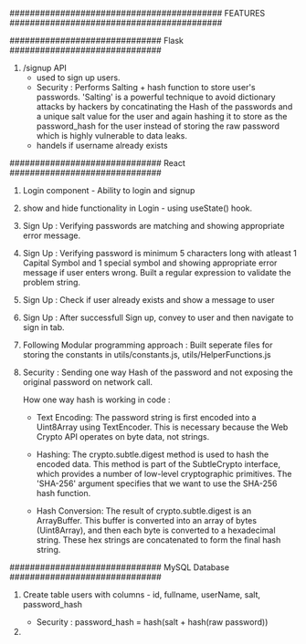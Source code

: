 ##########################################
FEATURES
##########################################

##############################
Flask
##############################

1. /signup API
   - used to sign up users.
   - Security : Performs Salting + hash function to store user's passwords. 'Salting' is a powerful technique to avoid dictionary attacks by hackers by concatinating the Hash of the passwords and a unique salt value for the user and again hashing it to store as the password_hash for the user instead of storing the raw password which is highly vulnerable to data leaks.
   - handels if username already exists

##############################
React
##############################

1. Login component - Ability to login and signup
2. show and hide functionality in Login - using useState() hook.
3. Sign Up : Verifying passwords are matching and showing appropriate error message.
4. Sign Up : Verifying password is minimum 5 characters long with atleast 1 Capital Symbol and 1 special symbol and showing appropriate error message if user enters wrong. Built a regular expression to validate the problem string.
5. Sign Up : Check if user already exists and show a message to user
6. Sign Up : After successfull Sign up, convey to user and then navigate to sign in tab.
7. Following Modular programming approach : Built seperate files for storing the constants in utils/constants.js, utils/HelperFunctions.js
8. Security : Sending one way Hash of the password and not exposing the original password on network call.

   How one way hash is working in code :

   - Text Encoding: The password string is first encoded into a Uint8Array using TextEncoder. This is necessary because the Web Crypto API operates on byte data, not strings.

   - Hashing: The crypto.subtle.digest method is used to hash the encoded data. This method is part of the SubtleCrypto interface, which provides a number of low-level cryptographic primitives. The 'SHA-256' argument specifies that we want to use the SHA-256 hash function.

   - Hash Conversion: The result of crypto.subtle.digest is an ArrayBuffer. This buffer is converted into an array of bytes (Uint8Array), and then each byte is converted to a hexadecimal string. These hex strings are concatenated to form the final hash string.

##############################
MySQL Database
##############################

1. Create table users with columns - id, fullname, userName, salt, password_hash

   - Security : password_hash = hash(salt + hash(raw password))

2.
